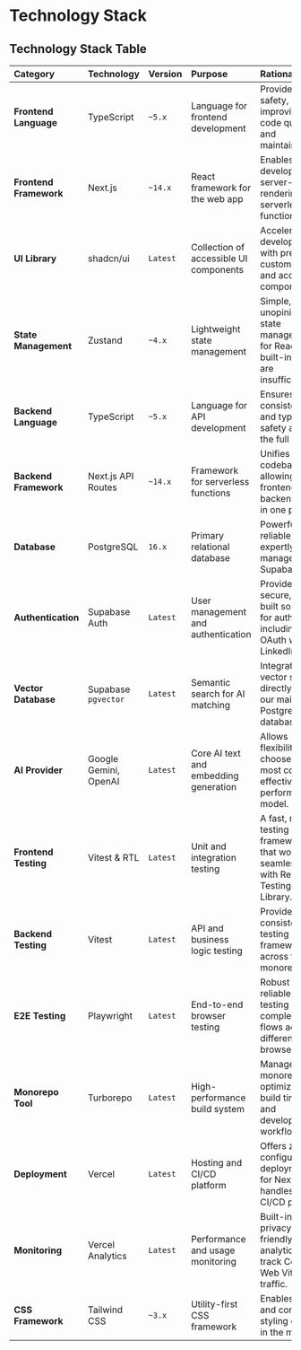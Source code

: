 # Technology Stack

## Technology Stack Table

| Category | Technology | Version | Purpose | Rationale |
| :--- | :--- | :--- | :--- | :--- |
| **Frontend Language** | TypeScript | `~5.x` | Language for frontend development | Provides type safety, improving code quality and maintainability. |
| **Frontend Framework**| Next.js | `~14.x` | React framework for the web app | Enables rapid development, server-side rendering, and serverless functions. |
| **UI Library** | shadcn/ui | `Latest` | Collection of accessible UI components | Accelerates UI development with pre-built, customizable, and accessible components. |
| **State Management** | Zustand | `~4.x` | Lightweight state management | Simple, unopinionated state management for React if built-in hooks are insufficient. |
| **Backend Language** | TypeScript | `~5.x` | Language for API development | Ensures consistency and type safety across the full stack. |
| **Backend Framework**| Next.js API Routes| `~14.x` | Framework for serverless functions | Unifies the codebase, allowing frontend and backend code in one project. |
| **Database** | PostgreSQL | `16.x` | Primary relational database | Powerful, reliable, and expertly managed by Supabase. |
| **Authentication** | Supabase Auth | `Latest` | User management and authentication | Provides a secure, pre-built solution for auth, including OAuth with LinkedIn. |
| **Vector Database** | Supabase `pgvector`| `Latest` | Semantic search for AI matching | Integrates vector search directly into our main PostgreSQL database. |
| **AI Provider** | Google Gemini, OpenAI | `Latest` | Core AI text and embedding generation | Allows flexibility to choose the most cost-effective and performant model. |
| **Frontend Testing** | Vitest & RTL | `Latest` | Unit and integration testing | A fast, modern testing framework that works seamlessly with React Testing Library. |
| **Backend Testing** | Vitest | `Latest` | API and business logic testing | Provides a consistent testing framework across the monorepo. |
| **E2E Testing** | Playwright | `Latest` | End-to-end browser testing | Robust and reliable for testing complete user flows across different browsers. |
| **Monorepo Tool** | Turborepo | `Latest` | High-performance build system | Manages the monorepo, optimizing build times and development workflows. |
| **Deployment** | Vercel | `Latest` | Hosting and CI/CD platform | Offers zero-configuration deployment for Next.js and handles our CI/CD pipeline. |
| **Monitoring** | Vercel Analytics | `Latest` | Performance and usage monitoring | Built-in, privacy-friendly analytics to track Core Web Vitals and traffic. |
| **CSS Framework** | Tailwind CSS | `~3.x` | Utility-first CSS framework | Enables rapid and consistent styling directly in the markup. |